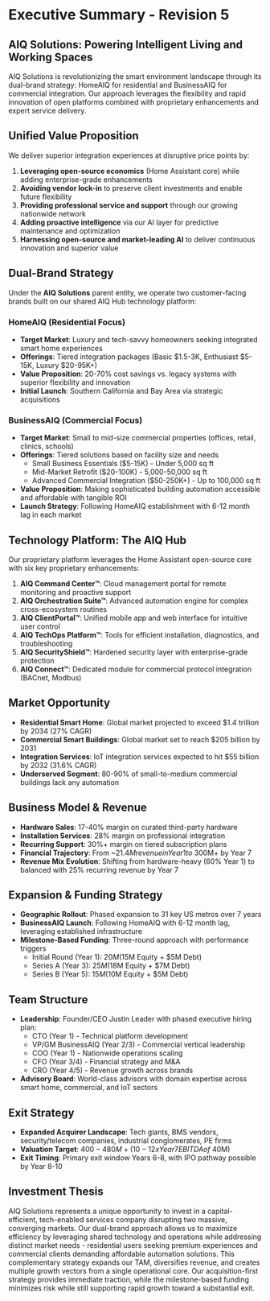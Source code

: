 # Executive Summary - Revision 5

## AIQ Solutions: Powering Intelligent Living and Working Spaces

AIQ Solutions is revolutionizing the smart environment landscape through its dual-brand strategy: HomeAIQ for residential and BusinessAIQ for commercial integration. Our approach leverages the flexibility and rapid innovation of open platforms combined with proprietary enhancements and expert service delivery.

## Unified Value Proposition

We deliver superior integration experiences at disruptive price points by:

1. **Leveraging open-source economics** (Home Assistant core) while adding enterprise-grade enhancements
2. **Avoiding vendor lock-in** to preserve client investments and enable future flexibility
3. **Providing professional service and support** through our growing nationwide network
4. **Adding proactive intelligence** via our AI layer for predictive maintenance and optimization
5. **Harnessing open-source and market-leading AI** to deliver continuous innovation and superior value

## Dual-Brand Strategy

Under the **AIQ Solutions** parent entity, we operate two customer-facing brands built on our shared AIQ Hub technology platform:

### HomeAIQ (Residential Focus)
* **Target Market**: Luxury and tech-savvy homeowners seeking integrated smart home experiences
* **Offerings**: Tiered integration packages (Basic $1.5-3K, Enthusiast $5-15K, Luxury $20-95K+)
* **Value Proposition**: 20-70% cost savings vs. legacy systems with superior flexibility and innovation
* **Initial Launch**: Southern California and Bay Area via strategic acquisitions

### BusinessAIQ (Commercial Focus)
* **Target Market**: Small to mid-size commercial properties (offices, retail, clinics, schools)
* **Offerings**: Tiered solutions based on facility size and needs
  * Small Business Essentials ($5-15K) - Under 5,000 sq ft
  * Mid-Market Retrofit ($20-100K) - 5,000-50,000 sq ft
  * Advanced Commercial Integration ($50-250K+) - Up to 100,000 sq ft
* **Value Proposition**: Making sophisticated building automation accessible and affordable with tangible ROI
* **Launch Strategy**: Following HomeAIQ establishment with 6-12 month lag in each market

## Technology Platform: The AIQ Hub

Our proprietary platform leverages the Home Assistant open-source core with six key proprietary enhancements:

1. **AIQ Command Center™**: Cloud management portal for remote monitoring and proactive support
2. **AIQ Orchestration Suite™**: Advanced automation engine for complex cross-ecosystem routines
3. **AIQ ClientPortal™**: Unified mobile app and web interface for intuitive user control
4. **AIQ TechOps Platform™**: Tools for efficient installation, diagnostics, and troubleshooting
5. **AIQ SecurityShield™**: Hardened security layer with enterprise-grade protection
6. **AIQ Connect™**: Dedicated module for commercial protocol integration (BACnet, Modbus)

## Market Opportunity

* **Residential Smart Home**: Global market projected to exceed $1.4 trillion by 2034 (27% CAGR)
* **Commercial Smart Buildings**: Global market set to reach $205 billion by 2031
* **Integration Services**: IoT integration services expected to hit $55 billion by 2032 (31.6% CAGR)
* **Underserved Segment**: 80-90% of small-to-medium commercial buildings lack any automation


## Business Model & Revenue

* **Hardware Sales**: 17-40% margin on curated third-party hardware
* **Installation Services**: 28% margin on professional integration
* **Recurring Support**: 30%+ margin on tiered subscription plans
* **Financial Trajectory**: From ~$21.4M revenue in Year 1 to ~$300M+ by Year 7
* **Revenue Mix Evolution**: Shifting from hardware-heavy (60% Year 1) to balanced with 25% recurring revenue by Year 7

## Expansion & Funding Strategy

* **Geographic Rollout**: Phased expansion to 31 key US metros over 7 years
* **BusinessAIQ Launch**: Following HomeAIQ with 6-12 month lag, leveraging established infrastructure
* **Milestone-Based Funding**: Three-round approach with performance triggers
  * Initial Round (Year 1): $20M ($15M Equity + $5M Debt)
  * Series A (Year 3): $25M ($18M Equity + $7M Debt) 
  * Series B (Year 5): $15M ($10M Equity + $5M Debt)

## Team Structure

* **Leadership**: Founder/CEO Justin Leader with phased executive hiring plan:
  * CTO (Year 1) - Technical platform development
  * VP/GM BusinessAIQ (Year 2/3) - Commercial vertical leadership
  * COO (Year 1) - Nationwide operations scaling
  * CFO (Year 3/4) - Financial strategy and M&A 
  * CRO (Year 4/5) - Revenue growth across brands
* **Advisory Board**: World-class advisors with domain expertise across smart home, commercial, and IoT sectors

## Exit Strategy

* **Expanded Acquirer Landscape**: Tech giants, BMS vendors, security/telecom companies, industrial conglomerates, PE firms
* **Valuation Target**: $400-480M+ (10-12x Year 7 EBITDA of ~$40M)
* **Exit Timing**: Primary exit window Years 6-8, with IPO pathway possible by Year 8-10

## Investment Thesis

AIQ Solutions represents a unique opportunity to invest in a capital-efficient, tech-enabled services company disrupting two massive, converging markets. Our dual-brand approach allows us to maximize efficiency by leveraging shared technology and operations while addressing distinct market needs - residential users seeking premium experiences and commercial clients demanding affordable automation solutions. This complementary strategy expands our TAM, diversifies revenue, and creates multiple growth vectors from a single operational core. Our acquisition-first strategy provides immediate traction, while the milestone-based funding minimizes risk while still supporting rapid growth toward a substantial exit.